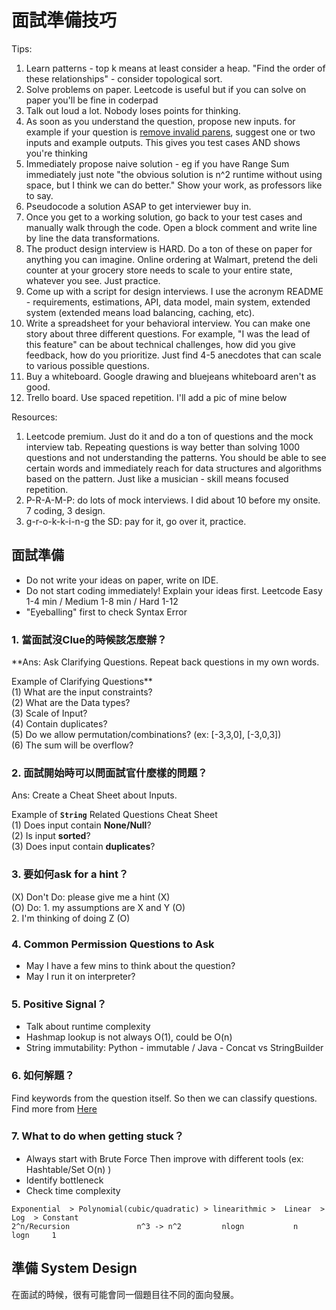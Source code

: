 # 面試準備技巧

Tips:

1. Learn patterns - top k means at least consider a heap. "Find the order of these relationships" - consider topological sort.
2. Solve problems on paper. Leetcode is useful but if you can solve on paper you'll be fine in coderpad
3. Talk out loud a lot. Nobody loses points for thinking.
4. As soon as you understand the question, propose new inputs. for example if your question is [remove invalid parens](https://leetcode.com/problems/remove-invalid-parentheses/), suggest one or two inputs and example outputs. This gives you test cases AND shows you're thinking
5. Immediately propose naive solution - eg if you have Range Sum immediately just note "the obvious solution is n^2 runtime without using space, but I think we can do better." Show your work, as professors like to say.
6. Pseudocode a solution ASAP to get interviewer buy in.
7. Once you get to a working solution, go back to your test cases and manually walk through the code. Open a block comment and write line by line the data transformations.
8. The product design interview is HARD. Do a ton of these on paper for anything you can imagine. Online ordering at Walmart, pretend the deli counter at your grocery store needs to scale to your entire state, whatever you see. Just practice.
9. Come up with a script for design interviews. I use the acronym README - requirements, estimations, API, data model, main system, extended system \(extended means load balancing, caching, etc\).
10. Write a spreadsheet for your behavioral interview. You can make one story about three different questions. For example, "I was the lead of this feature" can be about technical challenges, how did you give feedback, how do you prioritize. Just find 4-5 anecdotes that can scale to various possible questions.
11. Buy a whiteboard. Google drawing and bluejeans whiteboard aren't as good.
12. Trello board. Use spaced repetition. I'll add a pic of mine below

Resources:

1. Leetcode premium. Just do it and do a ton of questions and the mock interview tab. Repeating questions is way better than solving 1000 questions and not understanding the patterns. You should be able to see certain words and immediately reach for data structures and algorithms based on the pattern. Just like a musician - skill means focused repetition.
2. P-R-A-M-P: do lots of mock interviews. I did about 10 before my onsite. 7 coding, 3 design.
3. g-r-o-k-k-i-n-g the SD: pay for it, go over it, practice.

## 面試準備

* Do not write your ideas on paper, write on IDE. 
* Do not start coding immediately! Explain your ideas first.  Leetcode Easy 1-4 min / Medium 1-8 min / Hard 1-12
* "Eyeballing" first to check Syntax Error 

### 1. 當面試沒Clue的時候該怎麼辦？

**Ans: Ask Clarifying Questions. Repeat back questions in my own words.  
  
Example of Clarifying Questions**   
\(1\) What are the input constraints?  
\(2\) What are the Data types?  
\(3\) Scale of Input?   
\(4\) Contain duplicates?  
\(5\) Do we allow permutation/combinations? \(ex: \[-3,3,0\], \[-3,0,3\]\)  
\(6\) The sum will be overflow?

### 2. 面試開始時可以問面試官什麼樣的問題？

Ans: Create a Cheat Sheet about Inputs.  

Example of **`String`** Related Questions Cheat Sheet  
\(1\) Does input contain **None/Null**?  
\(2\) Is input **sorted**?   
\(3\) Does input contain **duplicates**? 

### 3. 要如何ask for a hint？

\(X\) Don't Do: please give me a hint \(X\)  
\(O\) Do:  1. my assumptions are X and Y \(O\)  
               2. I'm thinking of doing Z  \(O\)

### 4. Common Permission Questions to Ask

* May I have a few mins to think about the question?
* May I run it on interpreter? 

### 5. Positive Signal？

* Talk about runtime complexity
* Hashmap lookup is not always O\(1\), could be O\(n\)
* String immutability: Python - immutable / Java - Concat vs StringBuilder 

### 6. 如何解題？ 

Find keywords from the question itself. So then we can classify questions. Find more from [Here](https://app.gitbook.com/@iscolectivo/s/algonote/~/drafts/-MDbZHkqxUtUZKZ5OhH1/basics-1/suan-fa-dao-du)

### 7. What to do when getting stuck？

* Always start with Brute Force Then improve with different tools \(ex: Hashtable/Set O\(n\) \)
* Identify bottleneck
* Check time complexity

```text
Exponential  > Polynomial(cubic/quadratic) > linearithmic >  Linear  >  Log  > Constant 
2^n/Recursion               n^3 -> n^2         nlogn           n       logn     1
```

## 準備 System Design

在面試的時候，很有可能會同一個題目往不同的面向發展。

